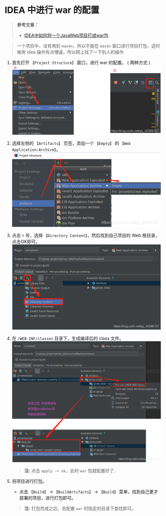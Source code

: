 # IDEA 中进行 war 的配置
> **參考文章：**
> - [IDEA中如何将一个JavaWeb项目打成war包](https://blog.csdn.net/dante1987/article/details/122305789 "IDEA中如何将一个JavaWeb项目打成war包")

> 一个项目中，没有用到 `maven`，所以不能在 `maven` 窗口进行项目打包，这时候用 idea 操作有点懵逼，所以网上找了一下别人的操作

1. 首先打开 `【Project Structure】` 窗口，进行 war 的配置。 ( 两种方式 )
    ![](./images/03955c6bd156e34aa0810a5e1cc74215.png "")

2. 选择左侧的 `【Artifacts】` 页签，添加一个 `【Empty】` 的 `【Web Application:Archive】`。
    ![](./images/5404c7eee80242afb523a28bcd6639a8.png "")

3. 点击 `+` 号，选择 `【Directory Content】`，然后找到自己项目的 Web 根目录，点击OK即可。
    ![](./images/9decf96e1507384b14be5b9767adabbe.png "")

4. 在 `/WEB-INF/classes` 目录下，生成编译后的 class 文件。
    ![](./images/d65455841cf44e9744cb18adecb48f55.png "")

    > **注:** 点击 `apply -> ok`，此时 `war` 包就配置好了.

5. 将项目进行打包。
    - 点击 `【Build】` -> `【BuildArtifacts】` -> `【Build】` 菜单，找到自己更才部署的项目，进行打包即可。

    > **注:** 打包完成之后，去配置 `war` 时指定的目录下查找即可。
